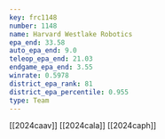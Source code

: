 ```yaml
---
key: frc1148
number: 1148
name: Harvard Westlake Robotics
epa_end: 33.58
auto_epa_end: 9.0
teleop_epa_end: 21.03
endgame_epa_end: 3.55
winrate: 0.5978
district_epa_rank: 81
district_epa_percentile: 0.955
type: Team
---
```

[[2024caav]]
[[2024cala]]
[[2024caph]]
